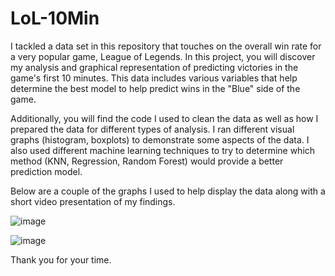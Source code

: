 # LoL-10Min

I tackled a data set in this repository that touches on the overall win rate for a very popular game, League of Legends.  In this project, you will discover my analysis and graphical representation of predicting victories in the game's first 10 minutes. This data includes various variables that help determine the best model to help predict wins in the "Blue" side of the game. 

Additionally, you will find the code I used to clean the data as well as how I prepared the data for different types of analysis. I ran different visual graphs (histogram, boxplots) to demonstrate some aspects of the data. I also used different machine learning techniques to try to determine which method (KNN, Regression, Random Forest) would provide a better prediction model.

Below are a couple of the graphs I used to help display the data along with a short video presentation of my findings.

![image](https://user-images.githubusercontent.com/85202194/130367460-d90e987c-d090-49ec-8a49-89d02d6bfd39.png)

![image](https://user-images.githubusercontent.com/85202194/130367465-2997f6c4-95e0-4887-a543-bcbdd6e439f3.png)


Thank you for your time.
